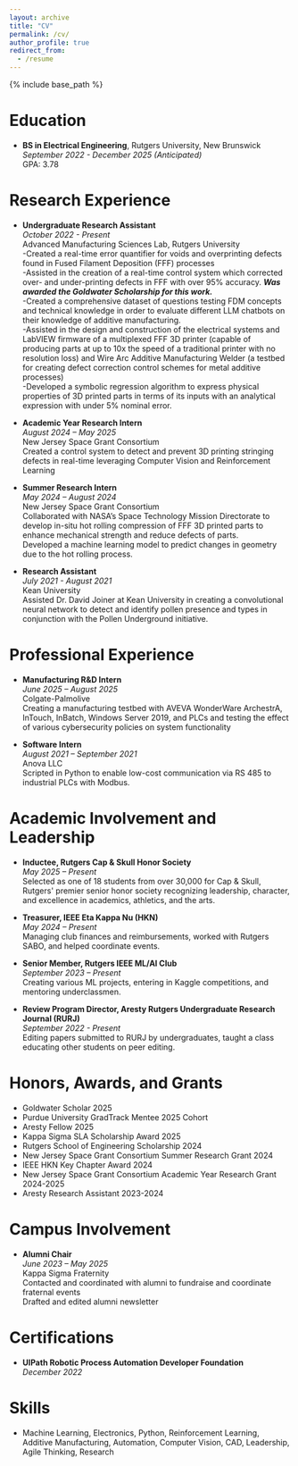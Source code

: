 ```yaml
---
layout: archive
title: "CV"
permalink: /cv/
author_profile: true
redirect_from:
  - /resume
---
```


{% include base_path %}

Education
======
* **BS in Electrical Engineering**, Rutgers University, New Brunswick  
  *September 2022 - December 2025 (Anticipated)*  
  GPA: 3.78

Research Experience
======
* **Undergraduate Research Assistant**  
  *October 2022 - Present*  
  Advanced Manufacturing Sciences Lab, Rutgers University  
  -Created a real-time error quantifier for voids and overprinting defects found in Fused Filament Deposition (FFF) processes  
  -Assisted in the creation of a real-time control system which corrected over- and under-printing defects in FFF with over 95% accuracy. ***Was awarded the Goldwater Scholarship for this work.***  
  -Created a comprehensive dataset of questions testing FDM concepts and technical knowledge in order to evaluate different LLM chatbots on their knowledge of additive manufacturing.  
  -Assisted in the design and construction of the electrical systems and LabVIEW firmware of a multiplexed FFF 3D printer (capable of producing parts at up to 10x the speed of a traditional printer with no resolution loss) and Wire Arc Additive Manufacturing Welder (a testbed for creating defect correction control schemes for metal additive processes)  
  -Developed a symbolic regression algorithm to express physical properties of 3D printed parts in terms of its inputs with an analytical expression with under 5% nominal error.

* **Academic Year Research Intern**  
  *August 2024 – May 2025*  
  New Jersey Space Grant Consortium  
  Created a control system to detect and prevent 3D printing stringing defects in real-time leveraging Computer Vision and Reinforcement Learning

* **Summer Research Intern**  
  *May 2024 – August 2024*  
  New Jersey Space Grant Consortium  
  Collaborated with NASA’s Space Technology Mission Directorate to develop in-situ hot rolling compression of FFF 3D printed parts to enhance mechanical strength and reduce defects of parts.  
  Developed a machine learning model to predict changes in geometry due to the hot rolling process.

* **Research Assistant**  
  *July 2021 - August 2021*  
  Kean University  
  Assisted Dr. David Joiner at Kean University in creating a convolutional neural network to detect and identify pollen presence and types in conjunction with the Pollen Underground initiative.

Professional Experience
======
* **Manufacturing R&D Intern**  
  *June 2025 – August 2025*  
  Colgate-Palmolive  
  Creating a manufacturing testbed with AVEVA WonderWare ArchestrA, InTouch, InBatch, Windows Server 2019, and PLCs and testing the effect of various cybersecurity policies on system functionality

* **Software Intern**  
  *August 2021 – September 2021*  
  Anova LLC  
  Scripted in Python to enable low-cost communication via RS 485 to industrial PLCs with Modbus.

Academic Involvement and Leadership
======
* **Inductee, Rutgers Cap & Skull Honor Society**  
  *May 2025 – Present*  
  Selected as one of 18 students from over 30,000 for Cap & Skull, Rutgers' premier senior honor society recognizing leadership, character, and excellence in academics, athletics, and the arts.

* **Treasurer, IEEE Eta Kappa Nu (HKN)**  
  *May 2024 – Present*  
  Managing club finances and reimbursements, worked with Rutgers SABO, and helped coordinate events.

* **Senior Member, Rutgers IEEE ML/AI Club**  
  *September 2023 – Present*  
  Creating various ML projects, entering in Kaggle competitions, and mentoring underclassmen.

* **Review Program Director, Aresty Rutgers Undergraduate Research Journal (RURJ)**  
  *September 2022 - Present*  
  Editing papers submitted to RURJ by undergraduates, taught a class educating other students on peer editing.

Honors, Awards, and Grants
======
* Goldwater Scholar 2025  
* Purdue University GradTrack Mentee 2025 Cohort  
* Aresty Fellow 2025  
* Kappa Sigma SLA Scholarship Award 2025  
* Rutgers School of Engineering Scholarship 2024  
* New Jersey Space Grant Consortium Summer Research Grant 2024  
* IEEE HKN Key Chapter Award 2024  
* New Jersey Space Grant Consortium Academic Year Research Grant 2024-2025  
* Aresty Research Assistant 2023-2024

Campus Involvement
======
* **Alumni Chair**  
  *June 2023 – May 2025*  
  Kappa Sigma Fraternity  
  Contacted and coordinated with alumni to fundraise and coordinate fraternal events  
  Drafted and edited alumni newsletter

Certifications
======
* **UIPath Robotic Process Automation Developer Foundation**  
  *December 2022*

Skills
======
* Machine Learning, Electronics, Python, Reinforcement Learning, Additive Manufacturing, Automation, Computer Vision, CAD, Leadership, Agile Thinking, Research
